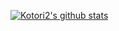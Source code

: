 [![Kotori2's github stats](https://github-readme-stats.vercel.app/api?username=kotori2)](https://github.com/anuraghazra/github-readme-stats)
